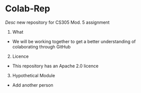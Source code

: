 # Colab-Rep
_Desc_
  new repository for CS305 Mod. 5 assignment

1. What  
  * We will be working together to get a better understanding of colaborating through GitHub

2. Licence
  * This repository has an Apache 2.0 licence

3. Hypothetical Module
  * Add another person
